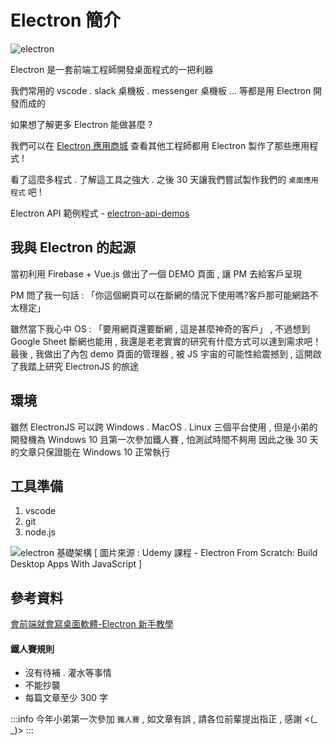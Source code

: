# Electron 簡介

![electron](https://i.imgur.com/eR73zV5.png)

Electron 是一套前端工程師開發桌面程式的一把利器

我們常用的 vscode . slack 桌機板 . messenger 桌機板 ... 等都是用 Electron 開發而成的

如果想了解更多 Electron 能做甚麼 ? 

我們可以在 [Electron 應用商城](https://www.electronjs.org/apps) 查看其他工程師都用 Electron 製作了那些應用程式 !

看了這麼多程式 . 了解這工具之強大 . 之後 30 天讓我們嘗試製作我們的 `桌面應用程式` 吧 !

Electron API 範例程式 - [electron-api-demos](https://github.com/CalvertYang/electron-api-demos-zh-Hant)

## 我與 Electron 的起源

當初利用 Firebase + Vue.js 做出了一個 DEMO 頁面 , 讓 PM 去給客戶呈現

PM 問了我一句話 : 「你這個網頁可以在斷網的情況下使用嗎?客戶那可能網路不太穩定」  

雖然當下我心中 OS : 「要用網頁還要斷網 , 這是甚麼神奇的客戶」 , 
不過想到 Google Sheet 斷網也能用 , 我還是老老實實的研究有什麼方式可以達到需求吧！
最後 , 我做出了內包 demo 頁面的管理器 , 被 JS 宇宙的可能性給震撼到 , 這開啟了我踏上研究 ElectronJS 的旅途

## 環境

雖然 ElectronJS 可以跨 Windows . MacOS . Linux 三個平台使用 , 
但是小弟的開發機為 Windows 10 且第一次參加鐵人賽 , 怕測試時間不夠用
因此之後 30 天的文章只保證能在 Windows 10 正常執行

## 工具準備 
1. vscode
2. git
3. node.js

![electron 基礎架構](https://i.imgur.com/N9r4qT9.png)
[ 圖片來源 : Udemy 課程 - Electron From Scratch: Build Desktop Apps With JavaScript ]

## 參考資料

[會前端就會寫桌面軟體-Electron 新手教學](https://junyou.tw/electron/)

#### 鐵人賽規則

- 沒有待補 . 灌水等事情
- 不能抄襲
- 每篇文章至少 300 字

:::info 
今年小弟第一次參加 `鐵人賽` , 如文章有誤 , 請各位前輩提出指正 , 感謝  <(_ _)>
:::